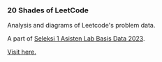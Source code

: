 ### 20 Shades of LeetCode

Analysis and diagrams of Leetcode's problem data.

A part of [Seleksi 1 Asisten Lab Basis Data 2023](https://github.com/Fatih20/Seleksi-2023-Tugas-1/tree/main).

[Visit here.](https://leet-code-insight.vercel.app/)
